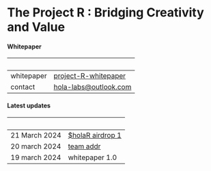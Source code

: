 # The Project R : Bridging Creativity and Value
#### Whitepaper

&nbsp;         | &nbsp;
:------------- | :-----
whitepaper     | [project-R-whitepaper](project-R-whitepaper.pdf)        
contact        | <hola-labs@outlook.com>

#### Latest updates 
&nbsp;         | &nbsp;
:------------- | :-----
21 March 2024   | [$holaR airdrop 1](https://github.com/hola-labs/project-R-airdrop-1)
20 march 2024   | [team addr](https://arbiscan.io/address/0x4033F7cC6D1a3B1Fc424C33CD71023154652Ec35)
19 march 2024   | whitepaper 1.0        

